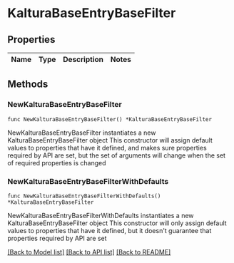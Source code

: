 # KalturaBaseEntryBaseFilter

## Properties

Name | Type | Description | Notes
------------ | ------------- | ------------- | -------------

## Methods

### NewKalturaBaseEntryBaseFilter

`func NewKalturaBaseEntryBaseFilter() *KalturaBaseEntryBaseFilter`

NewKalturaBaseEntryBaseFilter instantiates a new KalturaBaseEntryBaseFilter object
This constructor will assign default values to properties that have it defined,
and makes sure properties required by API are set, but the set of arguments
will change when the set of required properties is changed

### NewKalturaBaseEntryBaseFilterWithDefaults

`func NewKalturaBaseEntryBaseFilterWithDefaults() *KalturaBaseEntryBaseFilter`

NewKalturaBaseEntryBaseFilterWithDefaults instantiates a new KalturaBaseEntryBaseFilter object
This constructor will only assign default values to properties that have it defined,
but it doesn't guarantee that properties required by API are set


[[Back to Model list]](../README.md#documentation-for-models) [[Back to API list]](../README.md#documentation-for-api-endpoints) [[Back to README]](../README.md)


